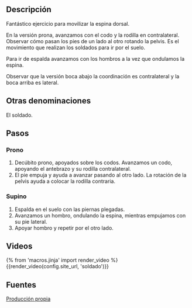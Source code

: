 ## Descripción

Fantástico ejercicio para movilizar la espina dorsal.

En la versión prona, avanzamos con el codo y la rodilla en contralateral. Observar cómo pasan los pies de un lado al otro rotando la pelvis. Es el movimiento que realizan los soldados para ir por el suelo.

Para ir de espalda avanzamos con los hombros a la vez que ondulamos la espina.

Observar que la versión boca abajo la coordinación es contralateral y la boca arriba es lateral.


## Otras denominaciones

El soldado.

## Pasos

### Prono

1. Decúbito prono, apoyados sobre los codos. Avanzamos un codo, apoyando el antebrazo y su rodilla contralateral.
2. El pie empuja y ayuda a avanzar pasando al otro lado. La rotación de la pelvis ayuda a colocar la rodilla contraria.

### Supino

1. Espalda en el suelo con las piernas plegadas.
2. Avanzamos un hombro, ondulando la espina, mientras empujamos con su pie lateral.
3. Apoyar hombro y repetir por el otro lado.

## Videos

{% from 'macros.jinja' import render_video %}
{{render_video(config.site_url, 'soldado')}}

## Fuentes

[Producción propia]({{config.site_url}})
